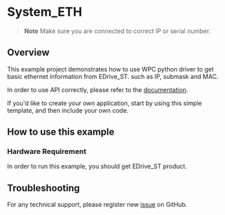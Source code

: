 # System_ETH
> **Note**
> Make sure you are connected to correct IP or serial number.

## Overview

This example project demonstrates how to use WPC python driver to get basic ethernet information from EDrive_ST.
such as IP, submask and MAC.

In order to use API correctly, please refer to the [documentation](https://wpc-systems-ltd.github.io/WPC_Python_driver_release/).

If you'd like to create your own application, start by using this simple template, and then include your own code.

## How to use this example

### Hardware Requirement

In order to run this example, you should get EDrive_ST product.

## Troubleshooting

For any technical support, please register new [issue](https://github.com/WPC-Systems-Ltd/WPC_Python_driver_release/issues) on GitHub.